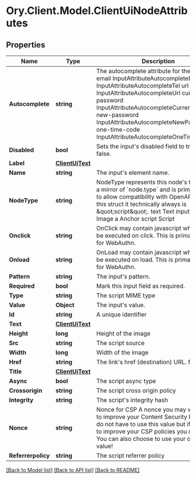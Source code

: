 # Ory.Client.Model.ClientUiNodeAttributes

## Properties

Name | Type | Description | Notes
------------ | ------------- | ------------- | -------------
**Autocomplete** | **string** | The autocomplete attribute for the input. email InputAttributeAutocompleteEmail tel InputAttributeAutocompleteTel url InputAttributeAutocompleteUrl current-password InputAttributeAutocompleteCurrentPassword new-password InputAttributeAutocompleteNewPassword one-time-code InputAttributeAutocompleteOneTimeCode | [optional] 
**Disabled** | **bool** | Sets the input&#39;s disabled field to true or false. | 
**Label** | [**ClientUiText**](ClientUiText.md) |  | [optional] 
**Name** | **string** | The input&#39;s element name. | 
**NodeType** | **string** | NodeType represents this node&#39;s types. It is a mirror of &#x60;node.type&#x60; and is primarily used to allow compatibility with OpenAPI 3.0. In this struct it technically always is \&quot;script\&quot;. text Text input Input img Image a Anchor script Script | 
**Onclick** | **string** | OnClick may contain javascript which should be executed on click. This is primarily used for WebAuthn. | [optional] 
**Onload** | **string** | OnLoad may contain javascript which should be executed on load. This is primarily used for WebAuthn. | [optional] 
**Pattern** | **string** | The input&#39;s pattern. | [optional] 
**Required** | **bool** | Mark this input field as required. | [optional] 
**Type** | **string** | The script MIME type | 
**Value** | **Object** | The input&#39;s value. | [optional] 
**Id** | **string** | A unique identifier | 
**Text** | [**ClientUiText**](ClientUiText.md) |  | 
**Height** | **long** | Height of the image | 
**Src** | **string** | The script source | 
**Width** | **long** | Width of the image | 
**Href** | **string** | The link&#39;s href (destination) URL.  format: uri | 
**Title** | [**ClientUiText**](ClientUiText.md) |  | 
**Async** | **bool** | The script async type | 
**Crossorigin** | **string** | The script cross origin policy | 
**Integrity** | **string** | The script&#39;s integrity hash | 
**Nonce** | **string** | Nonce for CSP  A nonce you may want to use to improve your Content Security Policy. You do not have to use this value but if you want to improve your CSP policies you may use it. You can also choose to use your own nonce value! | 
**Referrerpolicy** | **string** | The script referrer policy | 

[[Back to Model list]](../README.md#documentation-for-models) [[Back to API list]](../README.md#documentation-for-api-endpoints) [[Back to README]](../README.md)

